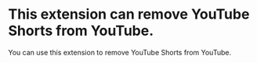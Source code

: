 # This extension can remove YouTube Shorts from YouTube.
You can use this extension to remove YouTube Shorts from YouTube.

